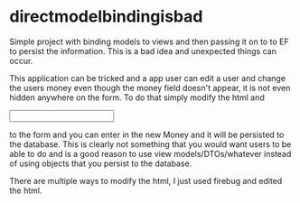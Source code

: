 directmodelbindingisbad
=======================

Simple project with binding models to views and then passing it on to to EF to persist the information.  This is a bad idea and unexpected things can occur.

This application can be tricked and a app user can edit a user and change the users money even though the money field doesn't appear, it is not even hidden anywhere on the form.  To do that simply modify the html and 

<input type="text"  name="Money" id="Money">

to the form and you can enter in the new Money and it will be persisted to the database.  This is clearly not something that you would want users to be able to do and is a good reason to use view models/DTOs/whatever instead of using objects that you persist to the database.

There are multiple ways to modify the html, I just used firebug and edited the html.
